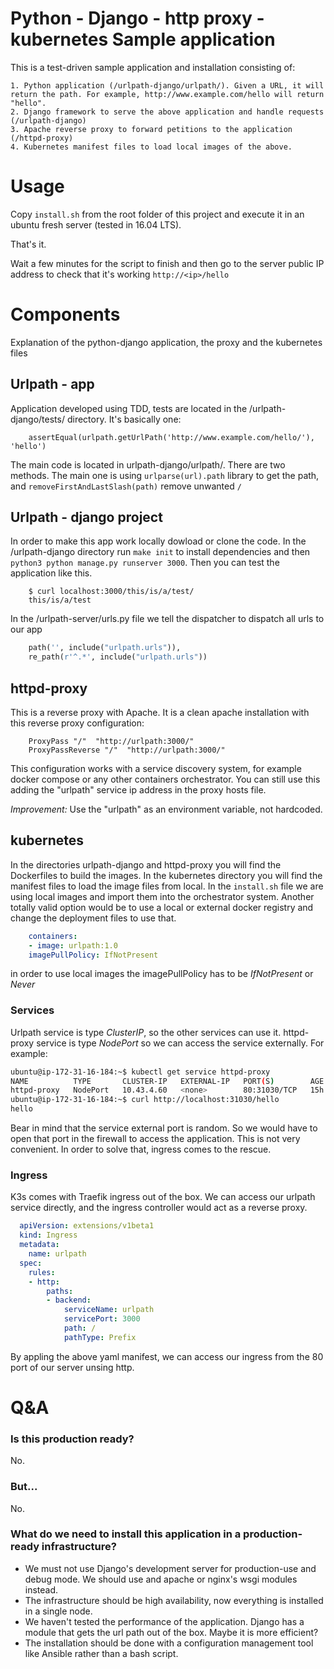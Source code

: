 # Python - Django - http proxy - kubernetes Sample application 

This is a test-driven sample application and installation consisting of:

    1. Python application (/urlpath-django/urlpath/). Given a URL, it will return the path. For example, http://www.example.com/hello will return "hello".
    2. Django framework to serve the above application and handle requests (/urlpath-django)
    3. Apache reverse proxy to forward petitions to the application (/httpd-proxy)
    4. Kubernetes manifest files to load local images of the above.

# Usage
Copy `install.sh` from the root folder of this project and execute it in an ubuntu fresh server (tested in 16.04 LTS).

That's it.

Wait a few minutes for the script to finish and then go to the server public IP address to check that it's working `http://<ip>/hello`

# Components
Explanation of the python-django application, the proxy and the kubernetes files

## Urlpath - app

Application developed using TDD, tests are located in the /urlpath-django/tests/ directory. It's basically one:

```
    assertEqual(urlpath.getUrlPath('http://www.example.com/hello/'), 'hello')   
```

The main code is located in urlpath-django/urlpath/. There are two methods. The main one is using `urlparse(url).path` library to get the path, and `removeFirstAndLastSlash(path)` remove unwanted `/`

## Urlpath - django project
In order to make this app work locally dowload or clone the code. In the /urlpath-django directory run `make init` to install dependencies and then `python3 python manage.py runserver 3000`. Then you can test the application like this.
```
    $ curl localhost:3000/this/is/a/test/
    this/is/a/test 
```
In the /urlpath-server/urls.py file we tell the dispatcher to dispatch all urls to our app
```python
    path('', include("urlpath.urls")), 
    re_path(r'^.*', include("urlpath.urls"))
```

## httpd-proxy
This is a reverse proxy with Apache. It is a clean apache installation with this reverse proxy configuration:
```
    ProxyPass "/"  "http://urlpath:3000/"
    ProxyPassReverse "/"  "http://urlpath:3000/"
```
This configuration works with a service discovery system, for example docker compose or any other containers orchestrator. You can still use this adding the "urlpath" service ip address in the proxy hosts file.

*Improvement:* Use the "urlpath" as an environment variable, not hardcoded.

## kubernetes
In the directories urlpath-django and httpd-proxy you will find the Dockerfiles to build the images.
In the kubernetes directory you will find the manifest files to load the image files from local. In the `install.sh` file we are using local images and import them into the orchestrator system. Another totally valid option would be to use a local or external docker registry and change the deployment files to use that.

```yaml
    containers:
    - image: urlpath:1.0
    imagePullPolicy: IfNotPresent
```
in order to use local images the imagePullPolicy has to be *IfNotPresent* or *Never*

### Services
Urlpath service is type *ClusterIP*, so the other services can use it.
httpd-proxy service is type *NodePort* so we can access the service externally. For example:
```bash
ubuntu@ip-172-31-16-184:~$ kubectl get service httpd-proxy
NAME          TYPE       CLUSTER-IP   EXTERNAL-IP   PORT(S)        AGE
httpd-proxy   NodePort   10.43.4.60   <none>        80:31030/TCP   15h
ubuntu@ip-172-31-16-184:~$ curl http://localhost:31030/hello
hello
```
Bear in mind that the service external port is random. So we would have to open that port in the firewall to access the application. This is not very convenient. In order to solve that, ingress comes to the rescue.

### Ingress
K3s comes with Traefik ingress out of the box. We can access our urlpath service directly, and the ingress controller would act as a reverse proxy.
```yaml
  apiVersion: extensions/v1beta1
  kind: Ingress
  metadata:
    name: urlpath
  spec:
    rules:
    - http:
        paths:
        - backend:
            serviceName: urlpath
            servicePort: 3000
            path: /
            pathType: Prefix
```
By appling the above yaml manifest, we can access our ingress from the 80 port of our server unsing http.

# Q&A

### Is this production ready?
No.

### But...
No.

### What do we need to install this application in a production-ready infrastructure?
* We must not use Django's development server for production-use and debug mode. We should use and apache or nginx's wsgi modules instead.
* The infrastructure should be high availability, now everything is installed in a single node.
* We haven't tested the performance of the application. Django has a module that gets the url path out of the box. Maybe it is more efficient?
* The installation should be done with a configuration management tool like Ansible rather than a bash script.
